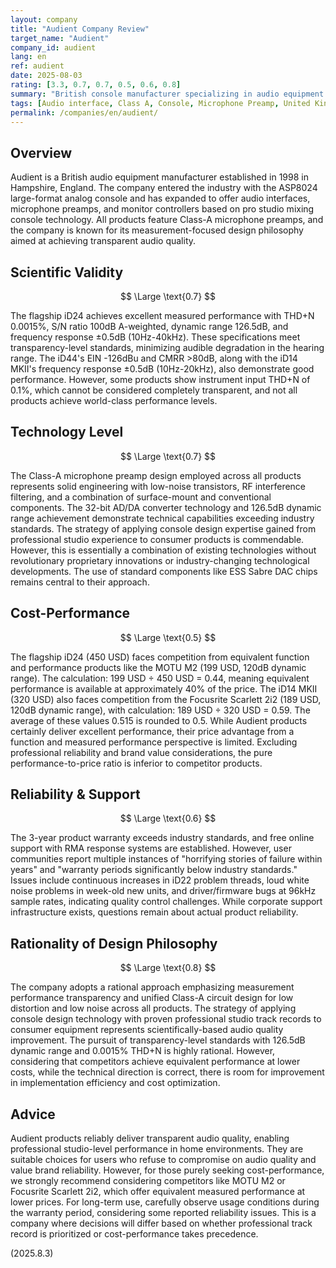 ```yaml
---
layout: company
title: "Audient Company Review"
target_name: "Audient"
company_id: audient
lang: en
ref: audient
date: 2025-08-03
rating: [3.3, 0.7, 0.7, 0.5, 0.6, 0.8]
summary: "British console manufacturer specializing in audio equipment. Achieves transparent audio quality through Class-A microphone preamp-based product lineup, but faces challenges in cost-performance and reliability."
tags: [Audio interface, Class A, Console, Microphone Preamp, United Kingdom]
permalink: /companies/en/audient/
---
```

## Overview

Audient is a British audio equipment manufacturer established in 1998 in Hampshire, England. The company entered the industry with the ASP8024 large-format analog console and has expanded to offer audio interfaces, microphone preamps, and monitor controllers based on pro studio mixing console technology. All products feature Class-A microphone preamps, and the company is known for its measurement-focused design philosophy aimed at achieving transparent audio quality.

## Scientific Validity

$$ \Large \text{0.7} $$

The flagship iD24 achieves excellent measured performance with THD+N 0.0015%, S/N ratio 100dB A-weighted, dynamic range 126.5dB, and frequency response ±0.5dB (10Hz-40kHz). These specifications meet transparency-level standards, minimizing audible degradation in the hearing range. The iD44's EIN -126dBu and CMRR >80dB, along with the iD14 MKII's frequency response ±0.5dB (10Hz-20kHz), also demonstrate good performance. However, some products show instrument input THD+N of 0.1%, which cannot be considered completely transparent, and not all products achieve world-class performance levels.

## Technology Level

$$ \Large \text{0.7} $$

The Class-A microphone preamp design employed across all products represents solid engineering with low-noise transistors, RF interference filtering, and a combination of surface-mount and conventional components. The 32-bit AD/DA converter technology and 126.5dB dynamic range achievement demonstrate technical capabilities exceeding industry standards. The strategy of applying console design expertise gained from professional studio experience to consumer products is commendable. However, this is essentially a combination of existing technologies without revolutionary proprietary innovations or industry-changing technological developments. The use of standard components like ESS Sabre DAC chips remains central to their approach.

## Cost-Performance

$$ \Large \text{0.5} $$

The flagship iD24 (450 USD) faces competition from equivalent function and performance products like the MOTU M2 (199 USD, 120dB dynamic range). The calculation: 199 USD ÷ 450 USD = 0.44, meaning equivalent performance is available at approximately 40% of the price. The iD14 MKII (320 USD) also faces competition from the Focusrite Scarlett 2i2 (189 USD, 120dB dynamic range), with calculation: 189 USD ÷ 320 USD = 0.59. The average of these values 0.515 is rounded to 0.5. While Audient products certainly deliver excellent performance, their price advantage from a function and measured performance perspective is limited. Excluding professional reliability and brand value considerations, the pure performance-to-price ratio is inferior to competitor products.

## Reliability & Support

$$ \Large \text{0.6} $$

The 3-year product warranty exceeds industry standards, and free online support with RMA response systems are established. However, user communities report multiple instances of "horrifying stories of failure within years" and "warranty periods significantly below industry standards." Issues include continuous increases in iD22 problem threads, loud white noise problems in week-old new units, and driver/firmware bugs at 96kHz sample rates, indicating quality control challenges. While corporate support infrastructure exists, questions remain about actual product reliability.

## Rationality of Design Philosophy

$$ \Large \text{0.8} $$

The company adopts a rational approach emphasizing measurement performance transparency and unified Class-A circuit design for low distortion and low noise across all products. The strategy of applying console design technology with proven professional studio track records to consumer equipment represents scientifically-based audio quality improvement. The pursuit of transparency-level standards with 126.5dB dynamic range and 0.0015% THD+N is highly rational. However, considering that competitors achieve equivalent performance at lower costs, while the technical direction is correct, there is room for improvement in implementation efficiency and cost optimization.

## Advice

Audient products reliably deliver transparent audio quality, enabling professional studio-level performance in home environments. They are suitable choices for users who refuse to compromise on audio quality and value brand reliability. However, for those purely seeking cost-performance, we strongly recommend considering competitors like MOTU M2 or Focusrite Scarlett 2i2, which offer equivalent measured performance at lower prices. For long-term use, carefully observe usage conditions during the warranty period, considering some reported reliability issues. This is a company where decisions will differ based on whether professional track record is prioritized or cost-performance takes precedence.

(2025.8.3)
